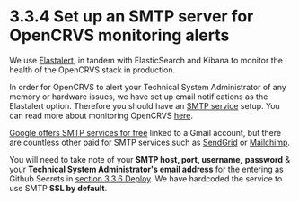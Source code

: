 # 3.3.4 Set up an SMTP server for OpenCRVS monitoring alerts

We use [Elastalert](https://elastalert.readthedocs.io/en/latest/), in tandem with ElasticSearch and Kibana to monitor the health of the OpenCRVS stack in production.&#x20;

In order for OpenCRVS to alert your Technical System Administrator of any memory or hardware issues, we have set up email notifications as the Elastalert option. Therefore you should have an [SMTP service](https://www.wpbeginner.com/showcase/best-smtp-service-providers-with-high-email-deliverability/) setup.  You can read more about monitoring OpenCRVS [here](../../7.-monitoring/).

[Google offers SMTP services for free](https://kinsta.com/blog/gmail-smtp-server/) linked to a Gmail account, but there are countless other paid for SMTP services such as [SendGrid](https://sendgrid.com/) or [Mailchimp](https://mailchimp.com/).&#x20;

You will need to take note of your **SMTP host, port, username,** **password** & your **Technical System Administrator's email address** for the entering as Github Secrets in [section 3.3.6 Deploy](3.3.6-deploy-automated-and-manual.md). We have hardcoded the service to use SMTP **SSL by default**.
